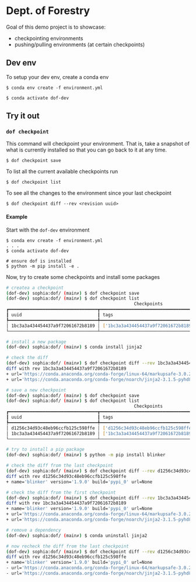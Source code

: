 # Dept. of Forestry

Goal of this demo project is to showcase:
* checkpointing environments
* pushing/pulling environments (at certain checkpoints)

## Dev env

To setup your dev env, create a conda env

```
$ conda env create -f environment.yml 

$ conda activate dof-dev
```

## Try it out

### `dof checkpoint`
This command will checkpoint your environment. That is, take a snapshot of
what is currently installed so that you can go back to it at any time.

```
$ dof checkpoint save
```

To list all the current available checkpoints run

```
$ dof checkpoint list
```

To see all the changes to the environment since your last checkpoint

```
$ dof checkpoint diff --rev <revision uuid>
```

#### Example

Start with the `dof-dev` environment
```
$ conda env create -f environment.yml 
. . .
$ conda activate dof-dev

# ensure dof is installed
$ python -m pip install -e .
```

Now, try to create some checkpoints and install some packages
```bash
# createa a checkpoint
(dof-dev) sophia:dof/ (main✗) $ dof checkpoint save  
(dof-dev) sophia:dof/ (main✗) $ dof checkpoint list              
                                                 Checkpoints                                                  
┏━━━━━━━━━━━━━━━━━━━━━━━━━━━━━━━━━━┳━━━━━━━━━━━━━━━━━━━━━━━━━━━━━━━━━━━━━━┳━━━━━━━━━━━━━━━━━━━━━━━━━━━━━━━━━━┓
┃ uuid                             ┃ tags                                 ┃ timestamp                        ┃
┡━━━━━━━━━━━━━━━━━━━━━━━━━━━━━━━━━━╇━━━━━━━━━━━━━━━━━━━━━━━━━━━━━━━━━━━━━━╇━━━━━━━━━━━━━━━━━━━━━━━━━━━━━━━━━━┩
│ 1bc3a3a434454437a9f72061672b8189 │ ['1bc3a3a434454437a9f72061672b8189'] │ 2025-01-25 00:00:07.707080+00:00 │
└──────────────────────────────────┴──────────────────────────────────────┴──────────────────────────────────┘

# install a new package
(dof-dev) sophia:dof/ (main✗) $ conda install jinja2  

# check the diff
(dof-dev) sophia:dof/ (main✗) $ dof checkpoint diff --rev 1bc3a3a434454437a9f72061672b8189            
diff with rev 1bc3a3a434454437a9f72061672b8189
+ url='https://conda.anaconda.org/conda-forge/linux-64/markupsafe-3.0.2-py312h178313f_1.conda'
+ url='https://conda.anaconda.org/conda-forge/noarch/jinja2-3.1.5-pyhd8ed1ab_0.conda'

# save a new checkpoint
(dof-dev) sophia:dof/ (main✗) $ dof checkpoint save 
(dof-dev) sophia:dof/ (main✗) $ dof checkpoint list     
                                                 Checkpoints                                                  
┏━━━━━━━━━━━━━━━━━━━━━━━━━━━━━━━━━━┳━━━━━━━━━━━━━━━━━━━━━━━━━━━━━━━━━━━━━━┳━━━━━━━━━━━━━━━━━━━━━━━━━━━━━━━━━━┓
┃ uuid                             ┃ tags                                 ┃ timestamp                        ┃
┡━━━━━━━━━━━━━━━━━━━━━━━━━━━━━━━━━━╇━━━━━━━━━━━━━━━━━━━━━━━━━━━━━━━━━━━━━━╇━━━━━━━━━━━━━━━━━━━━━━━━━━━━━━━━━━┩
│ d1256c34d93c48eb96ccfb125c598ffe │ ['d1256c34d93c48eb96ccfb125c598ffe'] │ 2025-01-25 00:02:44.065559+00:00 │
│ 1bc3a3a434454437a9f72061672b8189 │ ['1bc3a3a434454437a9f72061672b8189'] │ 2025-01-25 00:00:07.707080+00:00 │
└──────────────────────────────────┴──────────────────────────────────────┴──────────────────────────────────┘

# try to install a pip package
(dof-dev) sophia:dof/ (main✗) $ python -m pip install blinker

# check the diff from the last checkpoint
(dof-dev) sophia:dof/ (main✗) $ dof checkpoint diff --rev d1256c34d93c48eb96ccfb125c598ffe     
diff with rev d1256c34d93c48eb96ccfb125c598ffe
+ name='blinker' version='1.9.0' build='pypi_0' url=None

# check the diff from the first checkpoint
(dof-dev) sophia:dof/ (main✗) $ dof checkpoint diff --rev 1bc3a3a434454437a9f72061672b8189  
diff with rev 1bc3a3a434454437a9f72061672b8189
+ name='blinker' version='1.9.0' build='pypi_0' url=None
+ url='https://conda.anaconda.org/conda-forge/linux-64/markupsafe-3.0.2-py312h178313f_1.conda'
+ url='https://conda.anaconda.org/conda-forge/noarch/jinja2-3.1.5-pyhd8ed1ab_0.conda'

# remove a dependency
(dof-dev) sophia:dof/ (main✗) $ conda uninstall jinja2

# now recheck the diff from the last checkpoint
(dof-dev) sophia:dof/ (main✗) $ dof checkpoint diff --rev d1256c34d93c48eb96ccfb125c598ffe    
diff with rev d1256c34d93c48eb96ccfb125c598ffe
+ name='blinker' version='1.9.0' build='pypi_0' url=None
- url='https://conda.anaconda.org/conda-forge/linux-64/markupsafe-3.0.2-py312h178313f_1.conda'
- url='https://conda.anaconda.org/conda-forge/noarch/jinja2-3.1.5-pyhd8ed1ab_0.conda'
```
